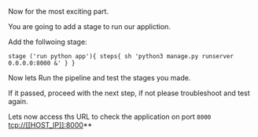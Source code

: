 Now for the most exciting part.

You are going to add a stage to run our appliction.

Add the follwoing stage:

`
		stage ('run python app'){
			steps{
				sh 'python3 manage.py runserver 0.0.0.0:8000 &'
			}
		}
`

Now lets Run the pipeline and test the stages you made.

If it passed, proceed with the next step, if not please troubleshoot and test again.

Lets now access ths URL to check the application on port `8000` [tcp://[[HOST_IP]]:8000](tcp://[[HOST_IP]]:8000)**